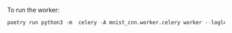 To run the worker:
```python
poetry run python3 -m  celery -A mnist_cnn.worker.celery worker --loglevel=INFO 
```
